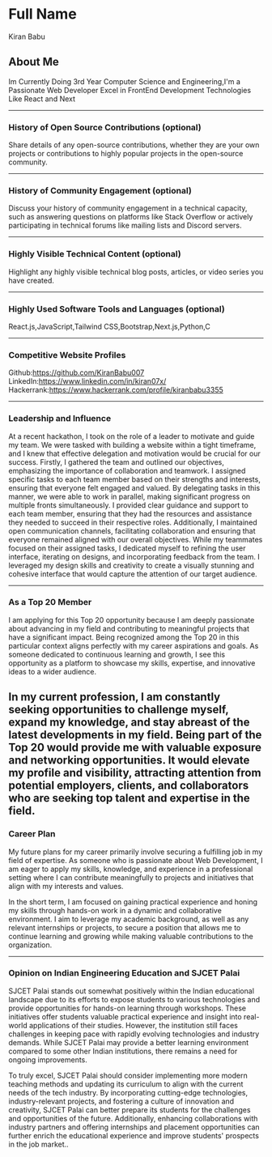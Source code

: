 # Full Name
Kiran Babu
## About Me

Im Currently Doing 3rd Year Computer Science and Engineering,I'm a Passionate Web Developer Excel in FrontEnd Development Technologies Like React and Next

---

### History of Open Source Contributions (optional)

Share details of any open-source contributions, whether they are your own projects or contributions to highly popular projects in the open-source community.

---

### History of Community Engagement (optional)

Discuss your history of community engagement in a technical capacity, such as answering questions on platforms like Stack Overflow or actively participating in technical forums like mailing lists and Discord servers.

---

### Highly Visible Technical Content (optional)

Highlight any highly visible technical blog posts, articles, or video series you have created.

---

### Highly Used Software Tools and Languages (optional)

React.js,JavaScript,Tailwind CSS,Bootstrap,Next.js,Python,C

---

### Competitive Website Profiles

Github:https://github.com/KiranBabu007
LinkedIn:https://www.linkedin.com/in/kiran07x/
Hackerrank:https://www.hackerrank.com/profile/kiranbabu3355

---

### Leadership and Influence

At a recent hackathon, I took on the role of a leader to motivate and guide my team. We were tasked with building a website within a tight timeframe, and I knew that effective delegation and motivation would be crucial for our success. Firstly, I gathered the team and outlined our objectives, emphasizing the importance of collaboration and teamwork. I assigned specific tasks to each team member based on their strengths and interests, ensuring that everyone felt engaged and valued.
By delegating tasks in this manner, we were able to work in parallel, making significant progress on multiple fronts simultaneously. I provided clear guidance and support to each team member, ensuring that they had the resources and assistance they needed to succeed in their respective roles. Additionally, I maintained open communication channels, facilitating collaboration and ensuring that everyone remained aligned with our overall objectives.
While my teammates focused on their assigned tasks, I dedicated myself to refining the user interface, iterating on designs, and incorporating feedback from the team. I leveraged my design skills and creativity to create a visually stunning and cohesive interface that would capture the attention of our target audience.

---

### As a Top 20 Member

I am applying for this Top 20 opportunity because I am deeply passionate about advancing in my field and contributing to meaningful projects that have a significant impact. Being recognized among the Top 20 in this particular context aligns perfectly with my career aspirations and goals. As someone dedicated to continuous learning and growth, I see this opportunity as a platform to showcase my skills, expertise, and innovative ideas to a wider audience.

In my current profession, I am constantly seeking opportunities to challenge myself, expand my knowledge, and stay abreast of the latest developments in my field. Being part of the Top 20 would provide me with valuable exposure and networking opportunities.
It would elevate my profile and visibility, attracting attention from potential employers, clients, and collaborators who are seeking top talent and expertise in the field.
---

### Career Plan

My future plans for my career primarily involve securing a fulfilling job in my field of expertise. As someone who is passionate about Web Development, I am eager to apply my skills, knowledge, and experience in a professional setting where I can contribute meaningfully to projects and initiatives that align with my interests and values.

In the short term, I am focused on gaining practical experience and honing my skills through hands-on work in a dynamic and collaborative environment. I aim to leverage my academic background, as well as any relevant internships or projects, to secure a position that allows me to continue learning and growing while making valuable contributions to the organization.

---

### Opinion on Indian Engineering Education and SJCET Palai

SJCET Palai stands out somewhat positively within the Indian educational landscape due to its efforts to expose students to various technologies and provide opportunities for hands-on learning through workshops. These initiatives offer students valuable practical experience and insight into real-world applications of their studies. However, the institution still faces challenges in keeping pace with rapidly evolving technologies and industry demands. While SJCET Palai may provide a better learning environment compared to some other Indian institutions, there remains a need for ongoing improvements.

To truly excel, SJCET Palai should consider implementing more modern teaching methods and updating its curriculum to align with the current needs of the tech industry. By incorporating cutting-edge technologies, industry-relevant projects, and fostering a culture of innovation and creativity, SJCET Palai can better prepare its students for the challenges and opportunities of the future. Additionally, enhancing collaborations with industry partners and offering internships and placement opportunities can further enrich the educational experience and improve students' prospects in the job market..
